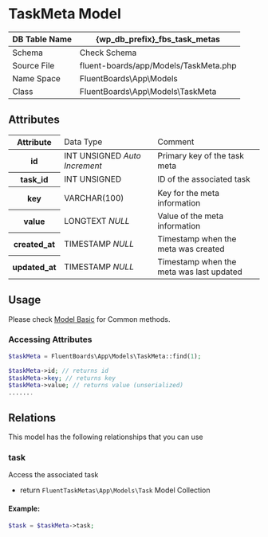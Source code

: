 # TaskMeta Model

| DB Table Name | {wp_db_prefix}_fbs_task_metas                                            |
|---------------|--------------------------------------------------------------------------|
| Schema        | <a :href="$withBase('/database/#fbs-task-metas-table')">Check Schema</a> |
| Source File   | fluent-boards/app/Models/TaskMeta.php                                    |
| Name Space    | FluentBoards\App\Models                                               |
| Class         | FluentBoards\App\Models\TaskMeta                                      |

## Attributes
<table class="nowrap">
   <thead>
      <tr>
         <th>Attribute</th>
         <td>Data Type</td>
         <td>Comment</td>
      </tr>
   </thead>
    <tbody>
      <tr>
        <th>id</th>
        <td>INT UNSIGNED <i>Auto Increment</i></td>
        <td>Primary key of the task meta</td>
      </tr>
      <tr>
        <th>task_id</th>
        <td>INT UNSIGNED</td>
        <td>ID of the associated task</td>
      </tr>
      <tr>
        <th>key</th>
        <td>VARCHAR(100)</td>
        <td>Key for the meta information</td>
      </tr>
      <tr>
        <th>value</th>
        <td>LONGTEXT <i>NULL</i></td>
        <td>Value of the meta information</td>
      </tr>
      <tr>
        <th>created_at</th>
        <td>TIMESTAMP <i>NULL</i></td>
        <td>Timestamp when the meta was created</td>
      </tr>
      <tr>
        <th>updated_at</th>
        <td>TIMESTAMP <i>NULL</i></td>
        <td>Timestamp when the meta was last updated</td>
      </tr>
    </tbody>
</table>

## Usage
Please check <a href="/database/models/">Model Basic</a> for Common methods.

### Accessing Attributes

```php 
$taskMeta = FluentBoards\App\Models\TaskMeta::find(1);

$taskMeta->id; // returns id
$taskMeta->key; // returns key
$taskMeta->value; // returns value (unserialized)
.......
```

## Relations
This model has the following relationships that you can use

### task
Access the associated task

- return `FluentTaskMetas\App\Models\Task` Model Collection

#### Example:
```php 
$task = $taskMeta->task;
```


